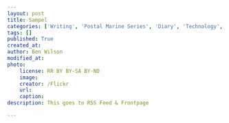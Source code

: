 ```yaml
---
layout: post
title: Sampel
categories: ['Writing', 'Postal Marine Series', 'Diary', 'Technology', 'Ombre', 'VW Beetle']
tags: []
published: True
created_at: 
author: Ben Wilson
modified_at: 
photo:
    license: RR BY BY-SA BY-ND
    image: 
    creator: /Flickr
    url: 
    caption: 
description: This goes to RSS Feed & Frontpage

---
```


